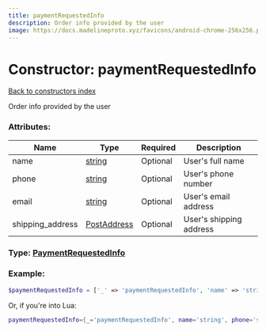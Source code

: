 ```yaml
---
title: paymentRequestedInfo
description: Order info provided by the user
image: https://docs.madelineproto.xyz/favicons/android-chrome-256x256.png
---
```

# Constructor: paymentRequestedInfo  
[Back to constructors index](index.md)



Order info provided by the user

### Attributes:

| Name     |    Type       | Required | Description |
|----------|---------------|----------|-------------|
|name|[string](../types/string.md) | Optional|User's full name|
|phone|[string](../types/string.md) | Optional|User's phone number|
|email|[string](../types/string.md) | Optional|User's email address|
|shipping\_address|[PostAddress](../types/PostAddress.md) | Optional|User's shipping address|



### Type: [PaymentRequestedInfo](../types/PaymentRequestedInfo.md)


### Example:

```php
$paymentRequestedInfo = ['_' => 'paymentRequestedInfo', 'name' => 'string', 'phone' => 'string', 'email' => 'string', 'shipping_address' => PostAddress];
```  


Or, if you're into Lua:

```lua
paymentRequestedInfo={_='paymentRequestedInfo', name='string', phone='string', email='string', shipping_address=PostAddress}

```


